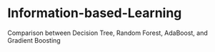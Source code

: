 # Information-based-Learning
Comparison between Decision Tree, Random Forest, AdaBoost, and Gradient Boosting
